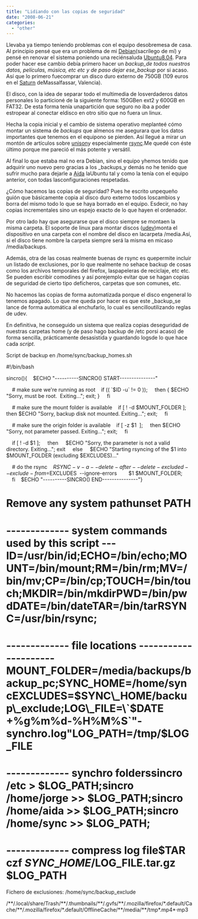 ```yaml
---
title: "Lidiando con las copias de seguridad"
date: "2008-06-21"
categories: 
  - "other"
---
```


Llevaba ya tiempo teniendo problemas con el equipo desobremesa de casa. Al principio pensé que era un problema de mi [Debian](http://www.debian.org/index.es.html)(sacrílego de mí) y pensé en renovar el sistema poniendo una reciénsaluda [Ubuntu8.04](http://www.ubuntu.com/products/WhatIsUbuntu/desktopedition). Para poder hacer ese cambio debía primero hacer un _backup_de todos nuestros datos, películas, música, etc etc y de paso dejar ese_backup_ por si acaso. Así que lo primero fuecomprar un disco duro externo de 750GB (109 euros en el [Saturn](http://www.saturn.es) deMassalfassar, Valencia).

El disco, con la idea de separar todo el multimedia de losverdaderos datos personales lo particioné de la siguiente forma: 150GBen ext2 y 600GB en FAT32. De esta forma tenía unapartición que seguro no iba a poder estropear al conectar eldisco en otro sitio que no fuera un linux.

Hecha la copia inicial y el cambio de sistema operativo meplanteé cómo montar un sistema de _backups_ que almenos me asegurara que los datos importantes que tenemos en el equipono se pierden. Así llegué a mirar un montón de artículos sobre [unison](http://www.cis.upenn.edu/%7Ebcpierce/unison/)y especialmente [rsync](http://samba.anu.edu.au/rsync/).Me quedé con éste último porque me pareció el más potente y versátil.

Al final lo que estaba mal no era Debian, sino el equipo yhemos tenido que adquirir uno nuevo pero gracias a los _backups_y demás no he tenido que sufrir mucho para dejarle a [Aida](http://aidaivars.wordpress.com/) laUbuntu tal y como la tenía con el equipo anterior, con todas lasconfiguraciones respetadas.

¿Cómo hacemos las copias de seguridad? Pues he escrito unpequeño guión que básicamente copia al disco duro externo todos loscambios y borra del mismo todo lo que se haya borrado en el equipo. Esdecir, no hay copias incrementales sino un espejo exacto de lo que hayen el ordenador.

Por otro lado hay que asegurarse que el disco siempre se montaen la misma carpeta. El soporte de linux para montar discos ([udev](http://www.kernel.org/pub/linux/utils/kernel/hotplug/udev.html))monta el dispositivo en una carpeta con el nombre del disco en lacarpeta /media.Así, si el disco tiene nombre la carpeta siempre será la misma en micaso /media/backups.

Además, otra de las cosas realmente buenas de rsync es quepermite incluir un listado de exclusiones, por lo que realmente no sehace backup de cosas como los archivos temporales del firefox, laspapeleras de reciclaje, etc etc. Se pueden escribir comodines y así porejemplo evitar que se hagan copias de seguridad de cierto tipo deficheros, carpetas que son comunes, etc.

No hacemos las copias de forma automatizada porque el disco engeneral lo tenemos apagado. Lo que me queda por hacer es que este _backup_se lance de forma automática al enchufarlo, lo cual es sencilloutilizando reglas de udev.

En definitiva, he conseguido un sistema que realiza copias deseguridad de nuestras carpetas home (y de paso hago backup de /etc porsi acaso) de forma sencilla, prácticamente desasistida y guardando logsde lo que hace cada _script_.

Script de backup en /home/sync/backup\_homes.sh

#!/bin/bash

sincro(){    $ECHO "----------SINCRO() START---------------"

    # make sure we're running as root    if (( \`$ID -u\` != 0 ));     then { $ECHO "Sorry, must be root.  Exiting..."; exit; }     fi

    # make sure the mount folder is available    if \[ ! -d $MOUNT\_FOLDER \];     then $ECHO "Sorry, backup disk not mounted. Exiting..."; exit;     fi

    # make sure the origin folder is available    if \[ -z $1  \];     then $ECHO "Sorry, not parameter passed. Exiting..."; exit;     fi

    if \[ ! -d $1 \];     then     $ECHO "Sorry, the parameter is not a valid directory. Exiting..."; exit     else     $ECHO "Starting rsyncing of the $1 into $MOUNT\_FOLDER (excluding $EXCLUDES)..."

    # do the rsync    $RSYNC        -v -a --delete-after --delete-excluded        --exclude-from=$EXCLUDES  --ignore-errors        $1 $MOUNT\_FOLDER;        fi    $ECHO "----------SINCRO() END---------------"}

# Remove any system pathunset PATH

# ------------- system commands used by this script ---ID=/usr/bin/id;ECHO=/bin/echo;MOUNT=/bin/mount;RM=/bin/rm;MV=/bin/mv;CP=/bin/cp;TOUCH=/bin/touch;MKDIR=/bin/mkdirPWD=/bin/pwdDATE=/bin/dateTAR=/bin/tarRSYNC=/usr/bin/rsync;

# ------------- file locations ---------------------MOUNT\_FOLDER=/media/backups/backup\_pc;SYNC\_HOME=/home/syncEXCLUDES=$SYNC\_HOME/backup\_exclude;LOG\_FILE=\`$DATE +%g%m%d-%H%M%S\`"-synchro.log"LOG\_PATH=/tmp/$LOG\_FILE

# ------------- synchro folderssincro /etc > $LOG\_PATH;sincro /home/jorge >> $LOG\_PATH;sincro /home/aida >> $LOG\_PATH;sincro /home/sync >> $LOG\_PATH;

# ------------- compress log file$TAR czf $SYNC\_HOME/$LOG\_FILE.tar.gz $LOG\_PATH

Fichero de exclusiones: /home/sync/backup\_exclude

/\*\*/.local/share/Trash/\*\*/.thumbnails/\*\*/.gvfs/\*\*/.mozilla/firefox/\*.default/Cache/\*\*/.mozilla/firefox/\*.default/OfflineCache/\*\*/media/\*\*/tmp\*.mp4\*·mp3
